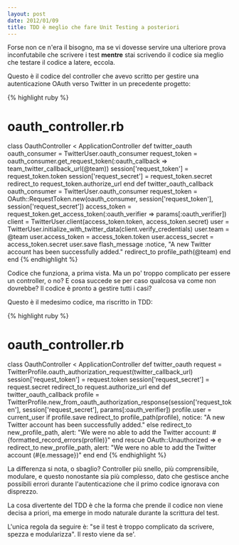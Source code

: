 ```yaml
---
layout: post
date: 2012/01/09
title: TDD è meglio che fare Unit Testing a posteriori
---
```


Forse non ce n'era il bisogno, ma se vi dovesse servire una ulteriore
prova inconfutabile che scrivere i test **mentre** stai scrivendo il
codice sia meglio che testare il codice a latere, eccola.

Questo è il codice del controller che avevo scritto per gestire una autenticazione
OAuth verso Twitter in un precedente progetto:

{% highlight ruby %}
# oauth_controller.rb
class OauthController < ApplicationController
  def twitter_oauth
    oauth_consumer = TwitterUser.oauth_consumer
    request_token = oauth_consumer.get_request_token(:oauth_callback => team_twitter_callback_url(@team))
    session['request_token'] = request_token.token
    session['request_secret'] = request_token.secret
    redirect_to request_token.authorize_url
  end
  def twitter_oauth_callback
    oauth_consumer = TwitterUser.oauth_consumer
    request_token = OAuth::RequestToken.new(oauth_consumer, session['request_token'], session['request_secret'])
    access_token = request_token.get_access_token(:oauth_verifier => params[:oauth_verifier])
    client = TwitterUser.client(access_token.token, access_token.secret)
    user = TwitterUser.initialize_with_twitter_data(client.verify_credentials)
    user.team = @team
    user.access_token = access_token.token
    user.access_secret = access_token.secret
    user.save
    flash_message :notice, "A new Twitter account has been successfully added."
    redirect_to profile_path(@team)
  end
end
{% endhighlight %}

Codice che funziona, a prima vista. Ma un po' troppo complicato per essere un controller, o no?
E cosa succede se per caso qualcosa va come non dovrebbe? Il codice è pronto a gestire tutti i casi?

Questo è il medesimo codice, ma riscritto in TDD:

{% highlight ruby %}
# oauth_controller.rb
class OauthController < ApplicationController
  def twitter_oauth
    request = TwitterProfile.oauth_authorization_request(twitter_callback_url)
    session['request_token'] = request.token
    session['request_secret'] = request.secret
    redirect_to request.authorize_url
  end
  def twitter_oauth_callback
    profile = TwitterProfile.new_from_oauth_authorization_response(session['request_token'], session['request_secret'], params[:oauth_verifier])
    profile.user = current_user
    if profile.save
      redirect_to profile_path(profile), notice: "A new Twitter account has been successfully added."
    else
      redirect_to new_profile_path, alert: "We were no able to add the Twitter account: #{formatted_record_errors(profile)}"
    end
  rescue OAuth::Unauthorized => e
    redirect_to new_profile_path, alert: "We were no able to add the Twitter account (#{e.message})"
  end
end
{% endhighlight %}

La differenza si nota, o sbaglio? Controller più snello, più comprensibile,
modulare, e questo nonostante sia più complesso, dato che gestisce anche possibili errori
durante l'autenticazione che il primo codice ignorava con disprezzo.

La cosa divertente del TDD è che la forma che prende il codice non viene
decisa a priori, ma emerge in modo naturale durante la scrittura del test.

L'unica regola da seguire è: "se il test è troppo complicato da
scrivere, spezza e modularizza". Il resto viene da se'.